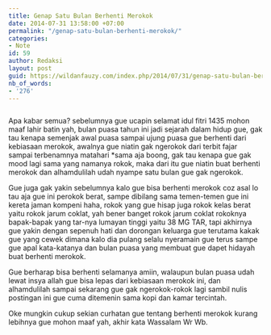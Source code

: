 ```yaml
---
title: Genap Satu Bulan Berhenti Merokok
date: 2014-07-31 13:58:00 +07:00
permalink: "/genap-satu-bulan-berhenti-merokok/"
categories:
- Note
id: 59
author: Redaksi
layout: post
guid: https://wildanfauzy.com/index.php/2014/07/31/genap-satu-bulan-berhenti-merokok/
nb_of_words:
- '276'
---
```


<figure class="wp-block-image size-large"><img src="https://wildanfauzyart.files.wordpress.com/2014/07/66bf6-disallowed-forbidden-no-smoking-11840.jpg?w=768" alt="" data-recalc-dims="1" /></figure> 

<p class="has-drop-cap">
  Apa kabar semua? sebelumnya gue ucapin selamat idul fitri 1435 mohon maaf lahir batin yah, bulan puasa tahun ini jadi sejarah dalam hidup gue, gak tau kenapa semenjak awal puasa sampai ujung puasa gue berhenti dari kebiasaan merokok, awalnya gue niatin gak ngerokok dari terbit fajar sampai terbenamnya matahari *sama aja boong, gak tau kenapa gue gak mood lagi sama yang namanya rokok, maka dari itu gue niatin buat berhenti merokok dan alhamdulilah udah nyampe satu bulan gue gak ngerokok.
</p>

Gue juga gak yakin sebelumnya kalo gue bisa berhenti merokok coz asal lo tau aja gue ini perokok berat, sampe dibilang sama temen-temen gue ini kereta jaman kompeni haha, rokok yang gue hisap juga rokok kelas berat yaitu rokok jarum coklat, yah bener banget rokok jarum coklat rokoknya bapak-bapak yang tar-nya lumayan tinggi yaitu 38 MG TAR, tapi akhirnya gue yakin dengan sepenuh hati dan dorongan keluarga gue terutama kakak gue yang cewek dimana kalo dia pulang selalu nyeramain gue terus sampe gue apal kata-katanya dan bulan puasa yang membuat gue dapet hidayah buat berhenti merokok.

Gue berharap bisa berhenti selamanya amiin, walaupun bulan puasa udah lewat insya allah gue bisa lepas dari kebiasaan merokok ini, dan alhamdulilah sampai sekarang gue gak ngerokok-rokok lagi sambil nulis postingan ini gue cuma ditemenin sama kopi dan kamar tercintah.

Oke mungkin cukup sekian curhatan gue tentang berhenti merokok kurang lebihnya gue mohon maaf yah, akhir kata Wassalam Wr Wb.